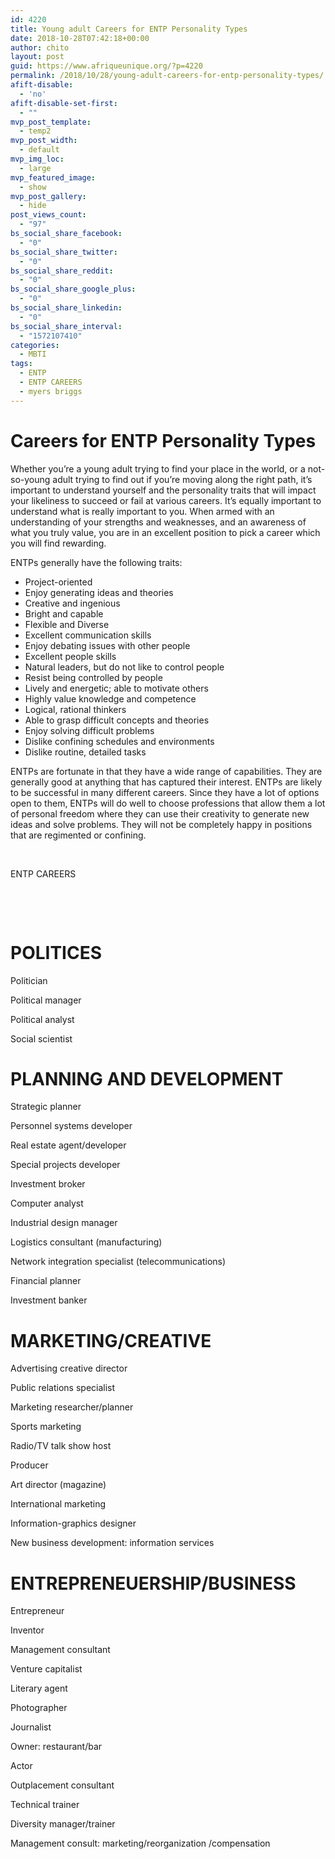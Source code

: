 ```yaml
---
id: 4220
title: Young adult Careers for ENTP Personality Types
date: 2018-10-28T07:42:18+00:00
author: chito
layout: post
guid: https://www.afriqueunique.org/?p=4220
permalink: /2018/10/28/young-adult-careers-for-entp-personality-types/
afift-disable:
  - 'no'
afift-disable-set-first:
  - ""
mvp_post_template:
  - temp2
mvp_post_width:
  - default
mvp_img_loc:
  - large
mvp_featured_image:
  - show
mvp_post_gallery:
  - hide
post_views_count:
  - "97"
bs_social_share_facebook:
  - "0"
bs_social_share_twitter:
  - "0"
bs_social_share_reddit:
  - "0"
bs_social_share_google_plus:
  - "0"
bs_social_share_linkedin:
  - "0"
bs_social_share_interval:
  - "1572107410"
categories:
  - MBTI
tags:
  - ENTP
  - ENTP CAREERS
  - myers briggs
---
```

# **Careers for ENTP Personality Types**

Whether you&#8217;re a young adult trying to find your place in the world, or a not-so-young adult trying to find out if you&#8217;re moving along the right path, it&#8217;s important to understand yourself and the personality traits that will impact your likeliness to succeed or fail at various careers. It&#8217;s equally important to understand what is really important to you. When armed with an understanding of your strengths and weaknesses, and an awareness of what you truly value, you are in an excellent position to pick a career which you will find rewarding.

ENTPs generally have the following traits:

  * Project-oriented
  * Enjoy generating ideas and theories
  * Creative and ingenious
  * Bright and capable
  * Flexible and Diverse
  * Excellent communication skills
  * Enjoy debating issues with other people
  * Excellent people skills
  * Natural leaders, but do not like to control people
  * Resist being controlled by people
  * Lively and energetic; able to motivate others
  * Highly value knowledge and competence
  * Logical, rational thinkers
  * Able to grasp difficult concepts and theories
  * Enjoy solving difficult problems
  * Dislike confining schedules and environments
  * Dislike routine, detailed tasks

ENTPs are fortunate in that they have a wide range of capabilities. They are generally good at anything that has captured their interest. ENTPs are likely to be successful in many different careers. Since they have a lot of options open to them, ENTPs will do well to choose professions that allow them a lot of personal freedom where they can use their creativity to generate new ideas and solve problems. They will not be completely happy in positions that are regimented or confining.

&nbsp;

ENTP CAREERS

&nbsp;

&nbsp;

# POLITICES

Politician

Political manager

Political analyst

Social scientist

# 

# PLANNING AND DEVELOPMENT

Strategic planner

Personnel systems developer

Real estate agent/developer

Special projects developer

Investment broker

Computer analyst

Industrial design manager

Logistics consultant (manufacturing)

Network integration specialist (telecommunications)

Financial planner

Investment banker

# 

# MARKETING/CREATIVE

Advertising creative director

Public relations specialist

Marketing researcher/planner

Sports marketing

Radio/TV talk show host

Producer

Art director (magazine)

International marketing

Information-graphics designer

New business development: information services

# 

# ENTREPRENEUERSHIP/BUSINESS

Entrepreneur

Inventor

Management consultant

Venture capitalist

Literary agent

Photographer

Journalist

Owner: restaurant/bar

Actor

Outplacement consultant

Technical trainer

Diversity manager/trainer

Management consult: marketing/reorganization /compensation